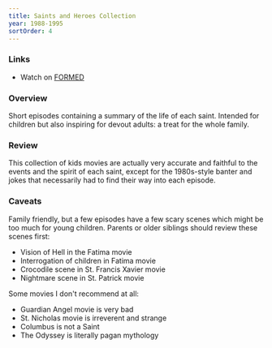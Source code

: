 ```yaml
---
title: Saints and Heroes Collection
year: 1988-1995
sortOrder: 4
---
```


### Links

* Watch on [FORMED](https://watch.formed.org/the-saints-and-heroes-collection)

### Overview

Short episodes containing a summary of the life of each saint. Intended for children but also inspiring for devout adults: a treat for the whole family.

### Review

This collection of kids movies are actually very accurate and faithful to the events and the spirit of each saint, except for the 1980s-style banter and jokes that necessarily had to find their way into each episode.

### Caveats

Family friendly, but a few episodes have a few scary scenes which might be too much for young children. Parents or older siblings should review these scenes first:

* Vision of Hell in the Fatima movie
* Interrogation of children in Fatima movie
* Crocodile scene in St. Francis Xavier movie
* Nightmare scene in St. Patrick movie

Some movies I don't recommend at all:

* Guardian Angel movie is very bad
* St. Nicholas movie is irreverent and strange
* Columbus is not a Saint
* The Odyssey is literally pagan mythology
